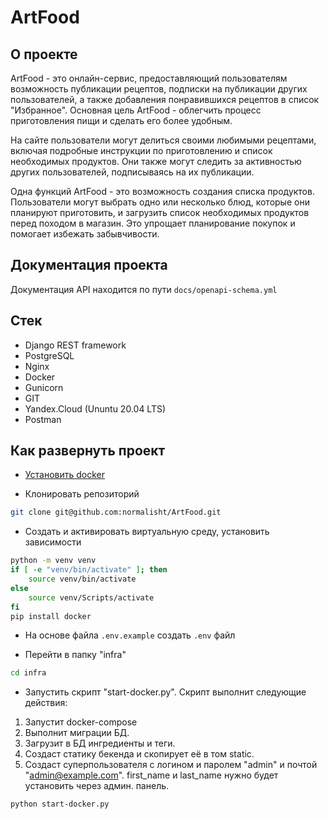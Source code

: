 # ArtFood

## О проекте
ArtFood - это онлайн-сервис, предоставляющий пользователям возможность 
публикации рецептов, подписки на публикации других пользователей, 
а также добавления понравившихся рецептов в список "Избранное". 
Основная цель ArtFood - облегчить процесс приготовления пищи 
и сделать его более удобным.

На сайте пользователи могут делиться своими любимыми рецептами, 
включая подробные инструкции по приготовлению и список необходимых продуктов. 
Они также могут следить за активностью других пользователей, 
подписываясь на их публикации.

Одна функций ArtFood - это возможность создания списка продуктов. 
Пользователи могут выбрать одно или несколько блюд, 
которые они планируют приготовить, 
и загрузить список необходимых продуктов перед походом в магазин. 
Это упрощает планирование покупок и помогает избежать забывчивости.

## Документация проекта

Документация API находится по пути ```docs/openapi-schema.yml```

## Стек
* Django REST framework
* PostgreSQL
* Nginx
* Docker
* Gunicorn
* GIT 
* Yandex.Cloud (Ununtu 20.04 LTS)
* Postman

## Как развернуть проект

* [Установить docker](https://docs.docker.com/compose/install/)


* Клонировать репозиторий
```bash
git clone git@github.com:normalisht/ArtFood.git
```

* Создать и активировать виртуальную среду, установить зависимости

```bash
python -m venv venv
if [ -e "venv/bin/activate" ]; then
    source venv/bin/activate
else
    source venv/Scripts/activate
fi
pip install docker
```

* На основе файла `.env.example` создать `.env` файл

* Перейти в папку "infra"
```bash
cd infra
```

* Запустить скрипт "start-docker.py".
Скрипт выполнит следующие действия:
1) Запустит docker-compose
2) Выполнит миграции БД.
3) Загрузит в БД ингредиенты и теги.
4) Создаст статику бекенда и скопирует её в том static.
5) Создаст суперпользователя с логином и паролем
"admin" и почтой "admin@example.com". first_name и last_name
нужно будет установить через админ. панель.
```bash
python start-docker.py
```
